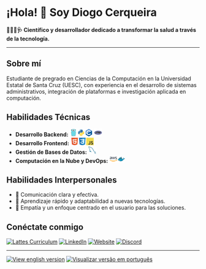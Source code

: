 # ¡Hola! 👋 Soy Diogo Cerqueira

**🧑‍💻💡🩺 Científico y desarrollador dedicado a transformar la salud a través de la tecnología.**

---

## Sobre mí

Estudiante de pregrado en Ciencias de la Computación en la Universidad Estatal de Santa Cruz (UESC), con experiencia en el desarrollo de sistemas administrativos, integración de plataformas e investigación aplicada en computación.

## Habilidades Técnicas

- **Desarrollo Backend:** <img src="https://raw.githubusercontent.com/devicons/devicon/master/icons/go/go-original.svg" width="20"/><img src="https://raw.githubusercontent.com/devicons/devicon/master/icons/python/python-original.svg" width="20"/><img src="https://raw.githubusercontent.com/devicons/devicon/master/icons/c/c-original.svg" width="20"/> <img src="https://raw.githubusercontent.com/devicons/devicon/master/icons/php/php-original.svg" width="20"/>
- **Desarrollo Frontend:** <img src="https://raw.githubusercontent.com/devicons/devicon/master/icons/html5/html5-original.svg" width="20"/><img src="https://raw.githubusercontent.com/devicons/devicon/master/icons/css3/css3-original.svg" width="20"/><img src="https://raw.githubusercontent.com/devicons/devicon/master/icons/javascript/javascript-original.svg" width="20"/>
- **Gestión de Bases de Datos:** <img src="https://github.com/devicons/devicon/raw/master/icons/mysql/mysql-original.svg" width="20"/>
- **Computación en la Nube y DevOps:** <img src="https://raw.githubusercontent.com/devicons/devicon/master/icons/amazonwebservices/amazonwebservices-original-wordmark.svg" width="20"/><img src="https://raw.githubusercontent.com/devicons/devicon/master/icons/docker/docker-original.svg" width="20"/>

## Habilidades Interpersonales

- 💬 Comunicación clara y efectiva.
- 🚀 Aprendizaje rápido y adaptabilidad a nuevas tecnologías.
- 🤝 Empatía y un enfoque centrado en el usuario para las soluciones.

## Conéctate conmigo

[![Lattes Curriculum](https://img.shields.io/badge/Lattes-Curriculum-lightblue?style=flat-square&logo=linkedin&logo=document)](https://lattes.cnpq.br/3170879831173073)
[![LinkedIn](https://img.shields.io/badge/LinkedIn-Diogo%20Cerqueira-blue?style=flat-square&logo=linkedin)](https://www.linkedin.com/in/diogocerq)
[![Website](https://img.shields.io/badge/Website-www.diogocerqueira.dev.br-green?style=flat-square&logo=globe)](https://www.diogocerqueira.dev.br)
[![Discord](https://img.shields.io/badge/Discord-nwiry-5764e9?style=flat-square&logo=discord)](https://discord.com/users/746765804577488936)

---

[![View english version](https://img.shields.io/badge/🇺🇸%20View%20English%20Version-blue?style=for-the-badge)](https://github.com/nwiry/nwiry/blob/main/README-US.md)
[![Visualizar versão em português](https://img.shields.io/badge/🇧🇷%20Visualizar%20vers%C3%A3o%20em%20portugu%C3%AAs-green?style=for-the-badge)](https://github.com/nwiry/nwiry/blob/main/README-BR.md)
